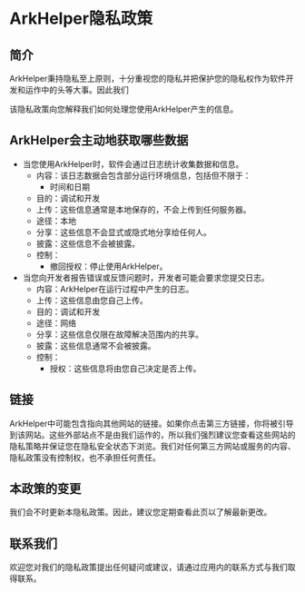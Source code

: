 # ArkHelper隐私政策

## **简介**
ArkHelper秉持隐私至上原则，十分重视您的隐私并把保护您的隐私权作为软件开发和运作中的头等大事。因此我们

该隐私政策向您解释我们如何处理您使用ArkHelper产生的信息。

## **ArkHelper会主动地获取哪些数据**
 - 当您使用ArkHelper时，软件会通过日志统计收集数据和信息。
    - 内容：该日志数据会包含部分运行环境信息，包括但不限于：
      - 时间和日期
    - 目的：调试和开发
    - 上传：这些信息通常是本地保存的，不会上传到任何服务器。
    - 途径：本地
    - 分享：这些信息不会显式或隐式地分享给任何人。
    - 披露：这些信息不会被披露。
    - 控制：
      - 撤回授权：停止使用ArkHelper。
 - 当您向开发者报告错误或反馈问题时，开发者可能会要求您提交日志。
   - 内容：ArkHelper在运行过程中产生的日志。
   - 上传：这些信息由您自己上传。
   - 目的：调试和开发
   - 途径：网络
   - 分享：这些信息仅限在故障解决范围内的共享。
   - 披露：这些信息通常不会被披露。
   - 控制：
      - 授权：这些信息将由您自己决定是否上传。

## **链接**
ArkHelper中可能包含指向其他网站的链接。如果你点击第三方链接，你将被引导到该网站。这些外部站点不是由我们运作的，所以我们强烈建议您查看这些网站的隐私策略并保证您在隐私安全状态下浏览。我们对任何第三方网站或服务的内容、隐私政策没有控制权，也不承担任何责任。

## **本政策的变更**
我们会不时更新本隐私政策。因此，建议您定期查看此页以了解最新更改。

## **联系我们**
欢迎您对我们的隐私政策提出任何疑问或建议，请通过应用内的联系方式与我们取得联系。